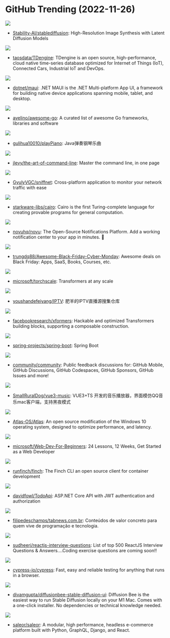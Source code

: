 # GitHub Trending (2022-11-26)

![](https://img.shields.io/badge/Python-New%20504-green?style=flat-square&logo=appveyor)
- [Stability-AI/stablediffusion](https://github.com/Stability-AI/stablediffusion): High-Resolution Image Synthesis with Latent Diffusion Models

![](https://img.shields.io/badge/C-New%2062-green?style=flat-square&logo=appveyor)
- [taosdata/TDengine](https://github.com/taosdata/TDengine): TDengine is an open source, high-performance, cloud native time-series database optimized for Internet of Things (IoT), Connected Cars, Industrial IoT and DevOps.

![](https://img.shields.io/badge/C%23-New%2012-green?style=flat-square&logo=appveyor)
- [dotnet/maui](https://github.com/dotnet/maui): .NET MAUI is the .NET Multi-platform App UI, a framework for building native device applications spanning mobile, tablet, and desktop.

![](https://img.shields.io/badge/Go-New%2068-green?style=flat-square&logo=appveyor)
- [avelino/awesome-go](https://github.com/avelino/awesome-go): A curated list of awesome Go frameworks, libraries and software

![](https://img.shields.io/badge/Java-New%2020-green?style=flat-square&logo=appveyor)
- [gulihua10010/playPiano](https://github.com/gulihua10010/playPiano): Java弹奏钢琴乐曲

![](https://img.shields.io/badge/none-New%20922-green?style=flat-square&logo=appveyor)
- [jlevy/the-art-of-command-line](https://github.com/jlevy/the-art-of-command-line): Master the command line, in one page

![](https://img.shields.io/badge/Rust-New%20264-green?style=flat-square&logo=appveyor)
- [GyulyVGC/sniffnet](https://github.com/GyulyVGC/sniffnet): Cross-platform application to monitor your network traffic with ease

![](https://img.shields.io/badge/Rust-New%2047-green?style=flat-square&logo=appveyor)
- [starkware-libs/cairo](https://github.com/starkware-libs/cairo): Cairo is the first Turing-complete language for creating provable programs for general computation.

![](https://img.shields.io/badge/TypeScript-New%20202-green?style=flat-square&logo=appveyor)
- [novuhq/novu](https://github.com/novuhq/novu): The Open-Source Notifications Platform. Add a working notification center to your app in minutes. 🚀

![](https://img.shields.io/badge/none-New%20307-green?style=flat-square&logo=appveyor)
- [trungdq88/Awesome-Black-Friday-Cyber-Monday](https://github.com/trungdq88/Awesome-Black-Friday-Cyber-Monday): Awesome deals on Black Friday: Apps, SaaS, Books, Courses, etc.

![](https://img.shields.io/badge/Python-New%2063-green?style=flat-square&logo=appveyor)
- [microsoft/torchscale](https://github.com/microsoft/torchscale): Transformers at any scale

![](https://img.shields.io/badge/PHP-New%2098-green?style=flat-square&logo=appveyor)
- [youshandefeiyang/IPTV](https://github.com/youshandefeiyang/IPTV): 肥羊的IPTV直播源搜集仓库

![](https://img.shields.io/badge/Python-New%2025-green?style=flat-square&logo=appveyor)
- [facebookresearch/xformers](https://github.com/facebookresearch/xformers): Hackable and optimized Transformers building blocks, supporting a composable construction.

![](https://img.shields.io/badge/Java-New%2045-green?style=flat-square&logo=appveyor)
- [spring-projects/spring-boot](https://github.com/spring-projects/spring-boot): Spring Boot

![](https://img.shields.io/badge/none-New%2010-green?style=flat-square&logo=appveyor)
- [community/community](https://github.com/community/community): Public feedback discussions for: GitHub Mobile, GitHub Discussions, GitHub Codespaces, GitHub Sponsors, GitHub Issues and more!

![](https://img.shields.io/badge/Vue-New%2020-green?style=flat-square&logo=appveyor)
- [SmallRuralDog/vue3-music](https://github.com/SmallRuralDog/vue3-music): VUE3+TS 开发的音乐播放器，界面模仿QQ音乐mac客户端，支持黑夜模式

![](https://img.shields.io/badge/Batchfile-New%20229-green?style=flat-square&logo=appveyor)
- [Atlas-OS/Atlas](https://github.com/Atlas-OS/Atlas): An open source modification of the Windows 10 operating system, designed to optimize performance, and latency.

![](https://img.shields.io/badge/JavaScript-New%20170-green?style=flat-square&logo=appveyor)
- [microsoft/Web-Dev-For-Beginners](https://github.com/microsoft/Web-Dev-For-Beginners): 24 Lessons, 12 Weeks, Get Started as a Web Developer

![](https://img.shields.io/badge/Go-New%20151-green?style=flat-square&logo=appveyor)
- [runfinch/finch](https://github.com/runfinch/finch): The Finch CLI an open source client for container development

![](https://img.shields.io/badge/C%23-New%2034-green?style=flat-square&logo=appveyor)
- [davidfowl/TodoApi](https://github.com/davidfowl/TodoApi): ASP.NET Core API with JWT authentication and authorization

![](https://img.shields.io/badge/HTML-New%20299-green?style=flat-square&logo=appveyor)
- [filipedeschamps/tabnews.com.br](https://github.com/filipedeschamps/tabnews.com.br): Conteúdos de valor concreto para quem vive de programação e tecnologia.

![](https://img.shields.io/badge/JavaScript-New%2029-green?style=flat-square&logo=appveyor)
- [sudheerj/reactjs-interview-questions](https://github.com/sudheerj/reactjs-interview-questions): List of top 500 ReactJS Interview Questions & Answers....Coding exercise questions are coming soon!!

![](https://img.shields.io/badge/JavaScript-New%209-green?style=flat-square&logo=appveyor)
- [cypress-io/cypress](https://github.com/cypress-io/cypress): Fast, easy and reliable testing for anything that runs in a browser.

![](https://img.shields.io/badge/JavaScript-New%2033-green?style=flat-square&logo=appveyor)
- [divamgupta/diffusionbee-stable-diffusion-ui](https://github.com/divamgupta/diffusionbee-stable-diffusion-ui): Diffusion Bee is the easiest way to run Stable Diffusion locally on your M1 Mac. Comes with a one-click installer. No dependencies or technical knowledge needed.

![](https://img.shields.io/badge/Python-New%2010-green?style=flat-square&logo=appveyor)
- [saleor/saleor](https://github.com/saleor/saleor): A modular, high performance, headless e-commerce platform built with Python, GraphQL, Django, and React.

